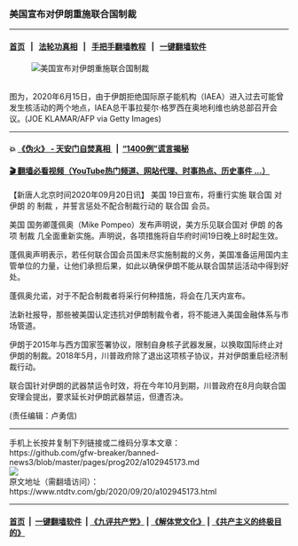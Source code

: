 ### 美国宣布对伊朗重施联合国制裁
------------------------

#### [首页](https://github.com/gfw-breaker/banned-news3/blob/master/README.md) &nbsp;&nbsp;|&nbsp;&nbsp; [法轮功真相](https://github.com/begood0513/basic/blob/master/README.md)  &nbsp;&nbsp;|&nbsp;&nbsp; [手把手翻墙教程](https://github.com/gfw-breaker/guides/wiki)  &nbsp;&nbsp;|&nbsp;&nbsp; [一键翻墙软件](https://github.com/gfw-breaker/nogfw/blob/master/README.md)  



<div><div class="featured_image">
 <figure>
  <img alt="美国宣布对伊朗重施联合国制裁" src="https://i.ntdtv.com/assets/uploads/2020/09/GettyImages-1220042576-800x450.jpg"/>
 </figure><br/>
 <span class="caption">
  图为，2020年6月15日，由于伊朗拒绝国际原子能机构（IAEA）进入过去可能曾发生核活动的两个地点，IAEA总干事拉斐尔·格罗西在奥地利维也纳总部召开会议。(JOE KLAMAR/AFP via Getty Images)
 </span>
</div>
</div><hr/>

#### 💥 [《伪火》 - 天安门自焚真相 ](http://158.247.195.190:10000/videos/blog/weihuo.html)&nbsp; |&nbsp; [“1400例”谎言揭秘  ](http://158.247.195.190:10000/videos/blog/jiexi1400.html)

#### [ 🎬  翻墙必看视频（YouTube热门频道、网站代理、时事热点、历史事件 ...）](https://github.com/gfw-breaker/links/blob/master/banned.md)

<div><div class="post_content" itemprop="articleBody">
 <p>
  【新唐人北京时间2020年09月20日讯】
  <ok href="https://www.ntdtv.com/gb/美国.htm">
   美国
  </ok>
  19日宣布，将重行实施
  <ok href="https://www.ntdtv.com/gb/联合国.htm">
   联合国
  </ok>
  对
  <ok href="https://www.ntdtv.com/gb/伊朗.htm">
   伊朗
  </ok>
  的
  <ok href="https://www.ntdtv.com/gb/制裁.htm">
   制裁
  </ok>
  ，并誓言惩处不配合制裁行动的
  <ok href="https://www.ntdtv.com/gb/联合国.htm">
   联合国
  </ok>
  会员。
 </p>
 <p>
  <ok href="https://www.ntdtv.com/gb/美国.htm">
   美国
  </ok>
  国务卿蓬佩奥（Mike Pompeo）发布声明说，美方乐见联合国对
  <ok href="https://www.ntdtv.com/gb/伊朗.htm">
   伊朗
  </ok>
  的各项
  <ok href="https://www.ntdtv.com/gb/制裁.htm">
   制裁
  </ok>
  几全面重新实施。声明说，各项措施将自华府时间19日晚上8时起生效。
 </p>
 <p>
  蓬佩奥声明表示，若任何联合国会员国未尽实施制裁的义务，美国准备运用国内主管单位的力量，让他们承担后果，如此以确保伊朗不能从联合国禁运活动中得到好处。
 </p>
 <p>
  蓬佩奥允诺，对于不配合制裁者将采行何种措施，将会在几天内宣布。
 </p>
 <p>
  法新社报导，那些被美国认定违抗对伊朗制裁令者，将不能进入美国金融体系与市场管道。
 </p>
 <p>
  伊朗于2015年与西方国家签署协议，限制自身核子武器发展，以换取国际终止对伊朗的制裁。2018年5月，川普政府除了退出这项核子协议，并对伊朗重启经济制裁行动。
 </p>
 <p>
  联合国针对伊朗的武器禁运令时效，将在今年10月到期，川普政府在8月向联合国安理会提出，要求延长对伊朗武器禁运，但遭否决。
 </p>
 <p>
  (责任编辑：卢勇信)
 </p>
 <div class="single_ad">
 </div>
</div>
</div>
<hr/>
手机上长按并复制下列链接或二维码分享本文章：<br/>
https://github.com/gfw-breaker/banned-news3/blob/master/pages/prog202/a102945173.md <br/>
<a href='https://github.com/gfw-breaker/banned-news3/blob/master/pages/prog202/a102945173.md'><img src='https://github.com/gfw-breaker/banned-news3/blob/master/pages/prog202/a102945173.md.png'/></a> <br/>
原文地址（需翻墙访问）：https://www.ntdtv.com/gb/2020/09/20/a102945173.html


------------------------
#### [首页](https://github.com/gfw-breaker/banned-news3/blob/master/README.md) &nbsp;|&nbsp; [一键翻墙软件](https://github.com/gfw-breaker/nogfw/blob/master/README.md) &nbsp;| [《九评共产党》](https://github.com/gfw-breaker/9ping.md/blob/master/README.md#九评之一评共产党是什么) | [《解体党文化》](https://github.com/gfw-breaker/jtdwh.md/blob/master/README.md) | [《共产主义的终极目的》](https://github.com/gfw-breaker/gczydzjmd.md/blob/master/README.md)


<img src='http://gfw-breaker.win/banned-news3/pages/prog202/a102945173.md' width='0px' height='0px'/>